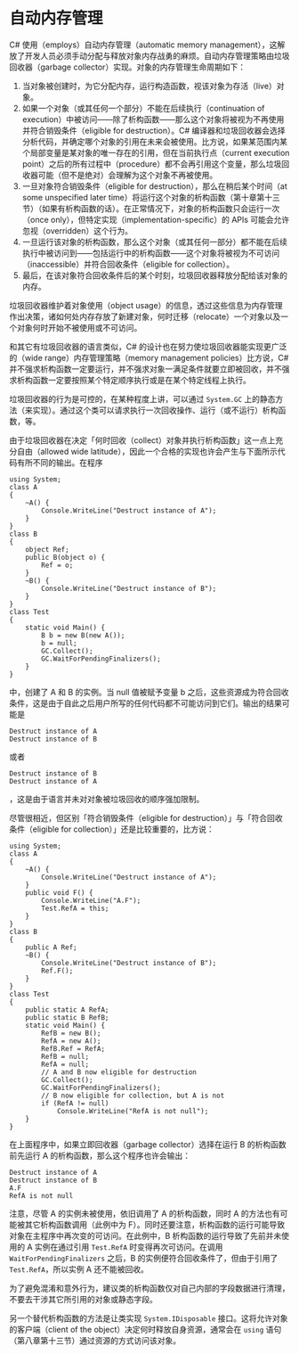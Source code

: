 # 自动内存管理

C# 使用（employs）自动内存管理（automatic memory management），这解放了开发人员必须手动分配与释放对象内存战勇的麻烦。自动内存管理策略由垃圾回收器（garbage collector）实现。对象的内存管理生命周期如下：

1. 当对象被创建时，为它分配内存，运行构造函数，视该对象为存活（live）对象。
2. 如果一个对象（或其任何一个部分）不能在后续执行（continuation of execution）中被访问——除了析构函数——那么这个对象将被视为不再使用并符合销毁条件（eligible for destruction）。C# 编译器和垃圾回收器会选择分析代码，并确定哪个对象的引用在未来会被使用。比方说，如果某范围内某个局部变量是某对象的唯一存在的引用，但在当前执行点（current execution point）之后的所有过程中（procedure）都不会再引用这个变量，那么垃圾回收器可能（但不是绝对）会理解为这个对象不再被使用。
3. 一旦对象符合销毁条件（eligible for destruction），那么在稍后某个时间（at some unspecified later time）将运行这个对象的析构函数（第十章第十三节）（如果有析构函数的话）。在正常情况下，对象的析构函数只会运行一次（once only），但特定实现（implementation-specific）的 APIs 可能会允许忽视（overridden）这个行为。
4. 一旦运行该对象的析构函数，那么这个对象（或其任何一部分）都不能在后续执行中被访问到——包括运行中的析构函数——这个对象将被视为不可访问（inaccessible）并符合回收条件（eligible for collection）。
5. 最后，在该对象符合回收条件后的某个时刻，垃圾回收器释放分配给该对象的内存。

垃圾回收器维护着对象使用（object usage）的信息，透过这些信息为内存管理作出决策，诸如何处内存存放了新建对象，何时迁移（relocate）一个对象以及一个对象何时开始不被使用或不可访问。

和其它有垃圾回收器的语言类似，C# 的设计也在努力使垃圾回收器能实现更广泛的（wide range）内存管理策略（memory management policies）比方说，C# 并不强求析构函数一定要运行，并不强求对象一满足条件就要立即被回收，并不强求析构函数一定要按照某个特定顺序执行或是在某个特定线程上执行。

垃圾回收器的行为是可控的，在某种程度上讲，可以通过 `System.GC` 上的静态方法（来实现）。通过这个类可以请求执行一次回收操作、运行（或不运行）析构函数，等。

由于垃圾回收器在决定「何时回收（collect）对象并执行析构函数」这一点上充分自由（allowed wide latitude），因此一个合格的实现也许会产生与下面所示代码有所不同的输出。在程序

```
using System;
class A
{
    ~A() {
        Console.WriteLine("Destruct instance of A");
    }
}
class B
{
    object Ref;
    public B(object o) {
        Ref = o;
    }
    ~B() {
        Console.WriteLine("Destruct instance of B");
    }
}
class Test
{
    static void Main() {
        B b = new B(new A());
        b = null;
        GC.Collect();
        GC.WaitForPendingFinalizers();
    }
}
```

中，创建了 A 和 B 的实例。当 null 值被赋予变量 b 之后，这些资源成为符合回收条件，这是由于自此之后用户所写的任何代码都不可能访问到它们。输出的结果可能是


```
Destruct instance of A
Destruct instance of B
```

或者

```
Destruct instance of B
Destruct instance of A
```

，这是由于语言并未对对象被垃圾回收的顺序强加限制。

尽管很相近，但区别「符合销毁条件（eligible for destruction）」与「符合回收条件（eligible for collection）」还是比较重要的，比方说：

```
using System;
class A
{
    ~A() {
        Console.WriteLine("Destruct instance of A");
    }
    public void F() {
        Console.WriteLine("A.F");
        Test.RefA = this;
    }
}
class B
{
    public A Ref;
    ~B() {
        Console.WriteLine("Destruct instance of B");
        Ref.F();
    }
}
class Test
{
    public static A RefA;
    public static B RefB;
    static void Main() {
        RefB = new B();
        RefA = new A();
        RefB.Ref = RefA;
        RefB = null;
        RefA = null;
        // A and B now eligible for destruction
        GC.Collect();
        GC.WaitForPendingFinalizers();
        // B now eligible for collection, but A is not
        if (RefA != null)
            Console.WriteLine("RefA is not null");
    }
}
```

在上面程序中，如果立即回收器（garbage collector）选择在运行 B 的析构函数前先运行 A 的析构函数，那么这个程序也许会输出：

```
Destruct instance of A
Destruct instance of B
A.F
RefA is not null
```

注意，尽管 A 的实例未被使用，依旧调用了 A 的析构函数，同时 A 的方法也有可能被其它析构函数调用（此例中为 F）。同时还要注意，析构函数的运行可能导致对象在主程序中再次变的可访问。在此例中，B 析构函数的运行导致了先前并未使用的 A 实例在通过引用 `Test.RefA` 时变得再次可访问。在调用 `WaitForPendingFinalizers` 之后，B 的实例便符合回收条件了，但由于引用了 `Test.RefA`，所以实例 A 还不能被回收。

为了避免混淆和意外行为，建议类的析构函数仅对自己内部的字段数据进行清理，不要去干涉其它所引用的对象或静态字段。

另一个替代析构函数的方法是让类实现 `System.IDisposable` 接口。这将允许对象的客户端（client of the object）决定何时释放自身资源，通常会在 `using` 语句（第八章第十三节）通过资源的方式访问该对象。

